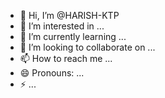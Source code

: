 - 👋 Hi, I’m @HARISH-KTP
- 👀 I’m interested in ...
- 🌱 I’m currently learning ...
- 💞️ I’m looking to collaborate on ...
- 📫 How to reach me ...
- 😄 Pronouns: ...
- ⚡ ...

<!---
HARISH-KTP/HARISH-KTP is a ✨ special ✨ repository because its `README.md` (this file) appears on your GitHub profile.
You can click the Preview link to take a look at your changes.
--->
